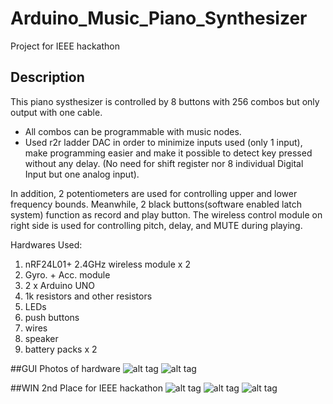 # Arduino_Music_Piano_Synthesizer

Project for IEEE hackathon

## Description
This piano systhesizer is controlled by 8 buttons with 256 combos  but only output with one cable.
- All combos can be programmable with music nodes. 
- Used r2r ladder DAC in order to minimize inputs used (only 1 input), make programming easier and make it possible to detect key pressed without any delay. (No need for shift register nor 8 individual Digital Input but one analog input).

In addition, 2 potentiometers are used for controlling upper and lower frequency bounds. Meanwhile, 2 black buttons(software enabled latch system) function as record and play button. The wireless control module on right side is used for controlling pitch, delay, and MUTE during playing.

Hardwares Used:
1. nRF24L01+ 2.4GHz wireless module x 2
2. Gyro. + Acc. module
3. 2 x Arduino UNO
4. 1k resistors and other resistors
5. LEDs
6. push buttons
7. wires
8. speaker
9. battery packs x 2

##GUI Photos of hardware
![alt tag](https://github.com/JXproject/Arduino_Music_Piano_Synthesizer/blob/master/Pictures/IMG_7909.JPG)
![alt tag](https://github.com/JXproject/Arduino_Music_Piano_Synthesizer/blob/master/Pictures/IMG_7930.JPGs)

##WIN 2nd Place for IEEE hackathon
![alt tag](https://github.com/JXproject/Arduino_Music_Piano_Synthesizer/blob/master/Pictures/IMG_7933.JPG)
![alt tag](https://github.com/JXproject/Arduino_Music_Piano_Synthesizer/blob/master/Pictures/IMG_7936.JPG)
![alt tag](https://github.com/JXproject/Arduino_Music_Piano_Synthesizer/blob/master/Pictures/IMG_7929.JPG)
